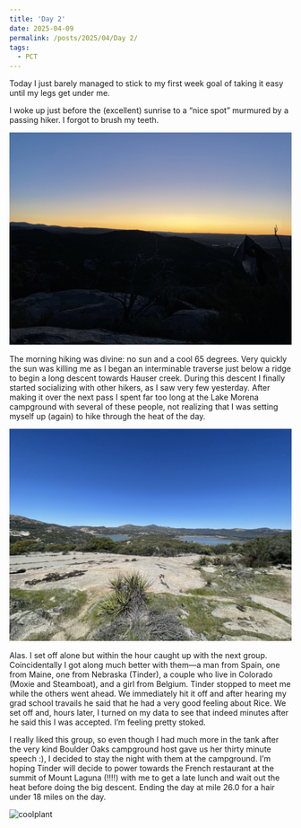 ```yaml
---
title: 'Day 2'
date: 2025-04-09
permalink: /posts/2025/04/Day 2/
tags:
  - PCT
---
```


Today I just barely managed to stick to my first week goal of taking it easy until my legs get under me. 

I woke up just before the (excellent) sunrise to a “nice spot” murmured by a passing hiker. I forgot to brush my teeth.

![sunrise](/images/IMG_4418.jpeg)

The morning hiking was divine: no sun and a cool 65 degrees. Very quickly the sun was killing me as I began an interminable traverse just below a ridge to begin a long descent towards Hauser creek. During this descent I finally started socializing with other hikers, as I saw very few yesterday. After making it over the next pass I spent far too long at the Lake Morena campground with several of these people, not realizing that I was setting myself up (again) to hike through the heat of the day. 

![morena](/images/IMG_4422.jpeg)

Alas. I set off alone but within the hour caught up with the next group. Coincidentally I got along much better with them—a man from Spain, one from Maine, one from Nebraska (Tinder), a couple who live in Colorado (Moxie and Steamboat), and a girl from Belgium. Tinder stopped to meet me while the others went ahead. We immediately hit it off and after hearing my grad school travails he said that he had a very good feeling about Rice. We set off and, hours later, I turned on my data to see that indeed minutes after he said this I was accepted. I’m feeling pretty stoked. 

I really liked this group, so even though I had much more in the tank after the very kind Boulder Oaks campground host gave us her thirty minute speech :), I decided to stay the night with them at the campground. I’m hoping Tinder will decide to power towards the French restaurant at the summit of Mount Laguna (!!!!) with me to get a late lunch and wait out the heat before doing the big descent. Ending the day at mile 26.0 for a hair under 18 miles on the day.

![coolplant](/images/IMG_4423.jpeg)